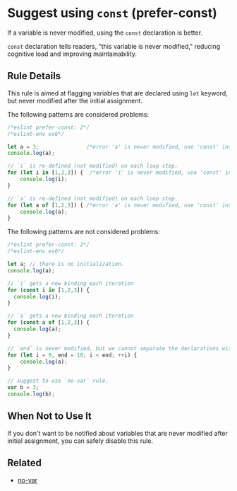 # Suggest using `const` (prefer-const)

If a variable is never modified, using the `const` declaration is better.

`const` declaration tells readers, "this variable is never modified," reducing cognitive load and improving maintainability.

## Rule Details

This rule is aimed at flagging variables that are declared using `let` keyword, but never modified after the initial assignment.

The following patterns are considered problems:

```js
/*eslint prefer-const: 2*/
/*eslint-env es6*/

let a = 3;               /*error 'a' is never modified, use 'const' instead.*/
console.log(a);

// `i` is re-defined (not modified) on each loop step.
for (let i in [1,2,3]) {  /*error 'i' is never modified, use 'const' instead.*/
    console.log(i);
}

// `a` is re-defined (not modified) on each loop step.
for (let a of [1,2,3]) { /*error 'a' is never modified, use 'const' instead.*/
    console.log(a);
}
```

The following patterns are not considered problems:

```js
/*eslint prefer-const: 2*/
/*eslint-env es6*/

let a; // there is no initialization.
console.log(a);

// `i` gets a new binding each iteration
for (const i in [1,2,3]) {
  console.log(i);
}

// `a` gets a new binding each iteration
for (const a of [1,2,3]) {
  console.log(a);
}

// `end` is never modified, but we cannot separate the declarations without modifying the scope.
for (let i = 0, end = 10; i < end; ++i) {
    console.log(a);
}

// suggest to use `no-var` rule.
var b = 3;
console.log(b);
```

## When Not to Use It

If you don't want to be notified about variables that are never modified after initial assignment, you can safely disable this rule.

## Related

* [no-var](no-var.md)
